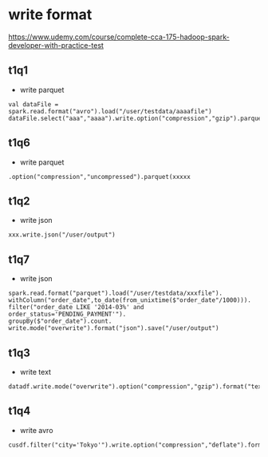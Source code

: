 # write format

https://www.udemy.com/course/complete-cca-175-hadoop-spark-developer-with-practice-test

## t1q1

- write parquet

```
val dataFile = spark.read.format("avro").load("/user/testdata/aaaafile")
dataFile.select("aaa","aaaa").write.option("compression","gzip").parquet("/user/output")
```

## t1q6

- write parquet

```
.option("compression","uncompressed").parquet(xxxxx
```

## t1q2

- write json

```
xxx.write.json("/user/output")
```

## t1q7
- write json
```
spark.read.format("parquet").load("/user/testdata/xxxfile").
withColumn("order_date",to_date(from_unixtime($"order_date"/1000))).
filter("order_date LIKE '2014-03%' and order_status='PENDING_PAYMENT'").
groupBy($"order_date").count.
write.mode("overwrite").format("json").save("/user/output")
```

## t1q3

- write text

```
datadf.write.mode("overwrite").option("compression","gzip").format("text").save("/user/output")
```


## t1q4

- write avro

```
cusdf.filter("city='Tokyo'").write.option("compression","deflate").format("avro").save("/user/output")
```
